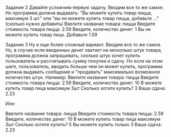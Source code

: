 Задание 2
Давайте усложним первую задачу. Вводим все то же самое. Но программа должна выдавать: "Вы можете купить товар пицца, максимум 3 шт." или "вы не можете купить товар пицца, добавьте ..." (сколько нужно добавить)
Ввелите название товара:
пицца
Введите стоимость товара пицца:     2.59
Введите, количество денег:          1
Вы не можете купить товар пица.         Добавьте 1.59


Задание 3
Ну и еще более сложный вариант. Вводим все то же самое. Но, в случае если введенных денег хватает на несколько штук товара, программа должна запрашивать, сколько штук хочет купить пользователь и рассчитывать сумму покупки и сдачу. Но если на этом шаге, пользователь, вводить больше чем он может купить, программа должна выдавать сообщение и "продавать" максимально возможное количество штук. Напимер:
Ввелите название товара:            пицца
Введите стоимость товара пицца:     2.59
Введите, количество денег:          10
В можете купить товар пица максимум 3шт
Сколько хотите купить?              3
Ваша сдача:                         2.23

Или:

Ввелите название товара:            пицца
Введите стоимость товара пицца:     2.59
Введите, количество денег:          10
В можете купить товар пица максимум 3шт
Сколько хотите купить?              5
Вы можете купить только             3
Ваша сдача:                         2.23